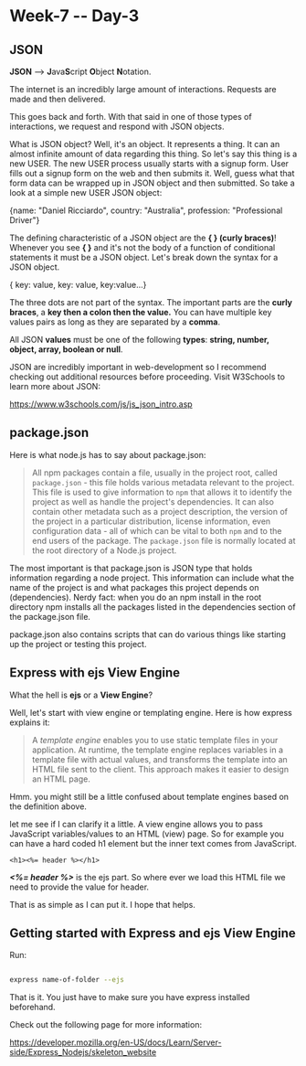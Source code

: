 # Week-7 -- Day-3

## JSON

**JSON** --> **J**ava**S**cript **O**bject **N**otation.

The internet is an incredibly  large amount of interactions. Requests  are made  and then delivered.

This goes back and forth. With that said in one of those types of interactions, we  request  and respond with JSON objects.

What is JSON object? Well, it's an object. It represents a thing. It can an  almost infinite  amount of data  regarding  this thing. So let's say this thing is a new USER. The new USER process usually starts with a signup  form. User fills out a signup  form  on the web and then submits it. Well, guess what that form data  can be  wrapped up in JSON object and then submitted. So take a look at a simple new USER JSON object:

{name: "Daniel  Ricciardo", country: "Australia", profession: "Professional Driver"}

The defining characteristic of a JSON object are the **{ } (curly braces)**! Whenever you see **{ }** and it's not the body of  a function of  conditional statements it  must be  a JSON object. Let's break down the syntax for a JSON object.

{ key: value, key: value, key:value...}

The three dots are not part of the syntax. The  important  parts are the **curly braces**, a **key then a colon then the value.** You can have multiple key values pairs as long as they are  separated  by a **comma**.

All JSON **values**  must be  one of the following **types**: **string, number, object, array, boolean or null**.

JSON are incredibly important in web-development so I recommend checking out  additional  resources before proceeding. Visit  W3Schools  to learn more about JSON:

https://www.w3schools.com/js/js_json_intro.asp

## package.json

Here is what node.js has to say about package.json:

> All  npm  packages contain a file, usually in the project root, called
> `package.json` - this file holds various metadata relevant to the
> project. This file  is used  to give information to `npm` that allows it
> to  identify  the project as well as handle the project's dependencies.
> It can also contain other metadata such as a project description, the
> version of the project in a particular distribution, license
> information, even configuration data - all of which  can be  vital to
> both `npm` and to the end users of the package. The `package.json`
> file is normally  located at  the root directory of a Node.js project.

The most important is that package.json is JSON type that holds information  regarding  a node project. This information can include what the name of the project is and what packages this project depends on (dependencies). Nerdy fact: when you do  an npm  install in the root directory  npm  installs all the packages listed in the dependencies section of the package.json file.

package.json also  contains  scripts that can do various things like starting up the project or testing this project.

## Express with  ejs  View Engine

What the hell is **ejs** or a **View Engine**?

Well, let's start with view engine or  templating  engine. Here is how express explains it:

> A _template engine_ enables you to use static template files in your
> application. At runtime, the template engine replaces variables in a
> template file with  actual  values, and transforms the template into an
> HTML file sent to the client. This approach makes it easier to design
> an HTML page.

Hmm. you might still be a little confused about template engines based on the definition above.

let me see if I can clarify it a little. A view engine allows you to pass  JavaScript  variables/values to an HTML (view) page. So  for example  you can have a  hard coded  h1  element but the inner text comes from JavaScript.

    <h1><%= header %></h1>

***<%= header %>*** is the  ejs  part. So where ever we load this HTML file we need to  provide  the value for header.

That is as simple as I can put it. I hope that helps.

## Getting started with Express and  ejs  View Engine

Run:

```bash

express name-of-folder --ejs

```

That is it. You just have to make sure you have express installed beforehand.

Check out the following page for more information:

https://developer.mozilla.org/en-US/docs/Learn/Server-side/Express_Nodejs/skeleton_website
